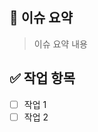 <!-- 이슈 제목은 "[태그] 이슈 요약" 형식으로 작성해주세요 -->
<!-- ex) [feat] 로그인 페이지 UI 구현 -->

## 📄 이슈 요약
<!-- 이슈에 대해 설명해주세요 -->
<!-- ex) Home 화면의 UI를 구현합니다. -->
> 이슈 요약 내용

## ✅ 작업 항목
<!-- 이슈 해결을 위해 필요한 작업 목록을 작성해주세요 -->
- [ ] 작업 1
- [ ] 작업 2

